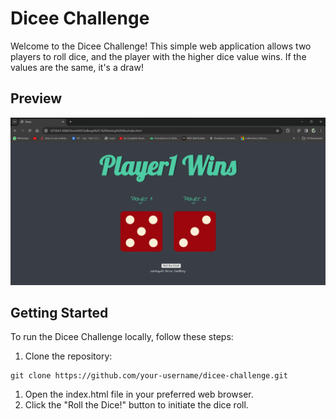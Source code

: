 # Dicee Challenge

Welcome to the Dicee Challenge! This simple web application allows two players to roll dice, and the player with the higher dice value wins. If the values are the same, it's a draw!

## Preview
![Dicee Preview](Screenshot.png)

## Getting Started

To run the Dicee Challenge locally, follow these steps:

1. Clone the repository:

```
git clone https://github.com/your-username/dicee-challenge.git
```
1. Open the index.html file in your preferred web browser.
2. Click the "Roll the Dice!" button to initiate the dice roll.

